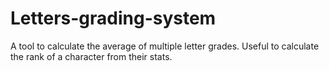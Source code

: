 # Letters-grading-system
A tool to calculate the average of multiple letter grades.
Useful to calculate the rank of a character from their stats.
